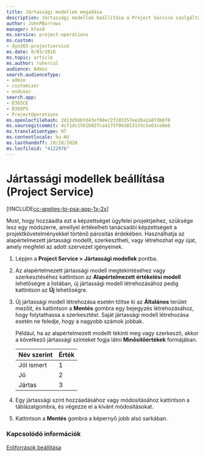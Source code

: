 ```yaml
---
title: Jártassági modellek megadása
description: Jártassági modellek beállítása a Project Service szolgáltatásban
author: JohnPBurrows
manager: kfend
ms.service: project-operations
ms.custom:
- dyn365-projectservice
ms.date: 8/03/2018
ms.topic: article
ms.author: ruhercul
audience: Admin
search.audienceType:
- admin
- customizer
- enduser
search.app:
- D365CE
- D365PS
- ProjectOperations
ms.openlocfilehash: 2d13d5bbfd43ef88ec2f285357ee26a2a87db870
ms.sourcegitcommit: 4cf1dc1561b92fca4175f0b3813133c5e63ce8e6
ms.translationtype: HT
ms.contentlocale: hu-HU
ms.lasthandoff: 10/28/2020
ms.locfileid: "4122976"
---
```

# <a name="set-up-proficiency-models-project-service"></a>Jártassági modellek beállítása (Project Service)

[!INCLUDE[cc-applies-to-psa-app-1x-2x](../includes/cc-applies-to-psa-app-1x-2x.md)]

Most, hogy hozzáadta ezt a képzettséget ügyfelei projektjeihez, szüksége lesz egy módszerre, amellyel értékelheti tanácsadói képzettségeit a projektkövetelményekkel történő párosítás érdekében. Használhatja az alapértelmezett jártassági modellt, szerkesztheti, vagy létrehozhat egy újat, amely megfelel az adott szervezet igényeinek.  
  
1.  Lépjen a **Project Service > Jártassági modellek** pontba.  
  
2.  Az alapértelmezett jártassági modell megtekintéséhez vagy szerkesztéséhez kattintson az **Alapértelmezett értékelési modell** lehetőségre a listában, új jártassági modell létrehozásához pedig kattintson az **Új** lehetőségre.  
  
3.  Új jártassági modell létrehozása esetén töltse ki az **Általános** terület mezőit, és kattintson a **Mentés** gombra egy bejegyzés létrehozásához, hogy folytathassa a szerkesztést. Saját jártassági modell létrehozása esetén ne feledje, hogy a nagyobb számok jobbak.  
  
     Például, ha az alapértelmezett modellt tekinti meg vagy szerkeszti, akkor a következő jártassági szinteket fogja látni **Minősítőértékek** formájában.  
  
    |Név szerint|Érték|  
    |----------|-----------|  
    |Jól ismert|1|  
    |Jó|2|  
    |Jártas|3|  
  
4.  Egy jártassági szint hozzáadásához vagy módosításához kattintson a táblázatgombra, és végezze el a kívánt módosításokat.  
  
5.  Kattintson a **Mentés** gombra a képernyő jobb alsó sarkában.  
  
### <a name="see-also"></a>Kapcsolódó információk  
 [Erőforrások beállítása](../psa/set-up-resources.md)
